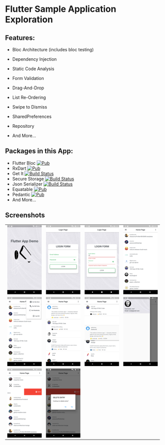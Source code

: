 # Flutter Sample Application Exploration 

## Features:
- Bloc Architecture (includes bloc testing)
- Dependency Injection
- Static Code Analysis
- Form Validation
- Drag-And-Drop
- List Re-Ordering
- Swipe to Dismiss
- SharedPreferences
- Repository 

- And More...

## Packages in this App:
- Flutter Bloc [![Pub](https://img.shields.io/pub/v/flutter_bloc.svg)](https://pub.dev/packages/flutter_bloc)
- RxDart [![Pub](https://img.shields.io/pub/v/rxdart.svg)](https://pub.dartlang.org/packages/rxdart)
- Get It [![Build Status](https://travis-ci.org/ReactiveX/rxdart.svg?branch=master)](https://pub.dev/packages/get_it)
- Secure Storage [![Build Status](https://travis-ci.org/ReactiveX/rxdart.svg?branch=master)](https://pub.dev/packages/flutter_secure_storage)
- Json Serializer [![Build Status](https://travis-ci.org/google/json_serializable.dart.svg?branch=master)](https://travis-ci.org/google/json_serializable.dart)
- Equatable [![Pub](https://img.shields.io/pub/v/equatable.svg)](https://pub.dartlang.org/packages/equatable)
- Pedantic [![Pub](https://img.shields.io/pub/v/pedantic.svg)](https://pub.dev/packages/pedantic)
- And More...

## Screenshots

|  |  |   | |
| :---:                              | :---:                             | :---:                              | :---:     |
|![](screenshots/Screenshot_01.png) |![](screenshots/Screenshot_02.png) | ![](screenshots/Screenshot_03.png)|![](screenshots/Screenshot_04.png) |
|![](screenshots/Screenshot_05.png) |![](screenshots/Screenshot_06.png) | ![](screenshots/Screenshot_07.png)|![](screenshots/Screenshot_08.png) |
|![](screenshots/Screenshot_09.png) |![](screenshots/Screenshot_10.png)